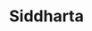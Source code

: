 ---
title: "Siddharta"
description: "Nice serendipity. Awalnya buku ini saya comot, karena mengira akan membaca cerita tentang perjalanan Buddha, tapi saya kecele abis. Alih-alih Buddha, buku ini bercerita tentang orang lain yang bernama Siddharta – lahir beberapa tahun setelah Buddha, dari masa remaja hingga dia mati. Di ujung buku, Siddharta akhirnya mokhsa sebagai tukang perahu, setelah mengalami pahit dan salah, dan jaya, sebagai manusia biasa – bukan brahmana yang adalah awal takdir Siddharta. Dialog jadi kekuatan buku ini, dan saya senang telah salah membeli."
cover: "/images/reading/siddharta.jpeg"
publishDate: 2022-05-15
authors: "Hermann Hesse"
---